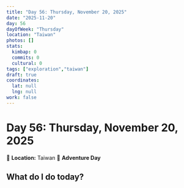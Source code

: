 ```yaml
---
title: "Day 56: Thursday, November 20, 2025"
date: "2025-11-20"
day: 56
dayOfWeek: "Thursday"
location: "Taiwan"
photos: []
stats:
  kimbap: 0
  commits: 0
  cultural: 0
tags: ["exploration","taiwan"]
draft: true
coordinates:
  lat: null
  lng: null
work: false
---
```

# Day 56: Thursday, November 20, 2025

📍 **Location:** Taiwan
🎒 **Adventure Day**

## What do I do today?


